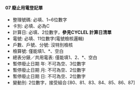 #### 07 廢止用電登記單 <span id="07"></span>
  - 整理號碼: 必填、1~6位數字
  - 卡別: 必填、必為C
  - 計算日: 必填、2位數字，**參見CYCLEL 計算日清單**
  - 電號: 必填、11位數字(電號檢核邏輯)
  - 戶數、戶號、分號: 沒特別檢核
  - 檢算號: 僅能填1、*、空白
  - 總表分錶／共用電表: 僅能填1、2、*、空白
  - 暫停廢止日期 年: 不可為空、3位數字
  - 暫停廢止日期 月: 不可為空、2位數字
  - 暫停廢止日期 日: 不可為空、2位數字
  - 變動別: 2位數字，接受組合:[80、81、83、84、85、86、87]